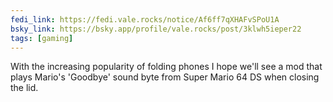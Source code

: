 ```yaml
---
fedi_link: https://fedi.vale.rocks/notice/Af6ff7qXHAFvSPoU1A
bsky_link: https://bsky.app/profile/vale.rocks/post/3klwh5ieper22
tags: [gaming]
---
```


With the increasing popularity of folding phones I hope we'll see a mod that plays Mario's 'Goodbye' sound byte from Super Mario 64 DS when closing the lid.
